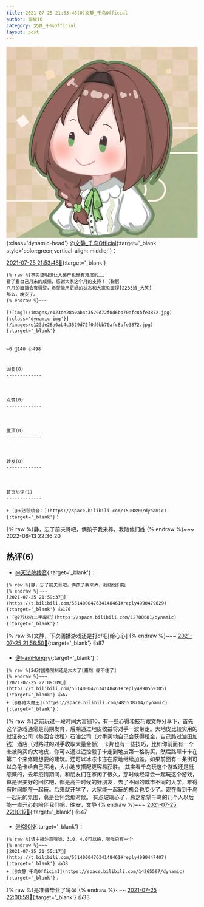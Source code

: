 ```yaml
---
title: 2021-07-25 21:53:48(0)文静_千鸟Official
author: 御坂IO
category: 文静_千鸟Official
layout: post
---
```


![img](/images/ac7482ed1b9a7f203dc68c0c4a77c488a27b108a.jpg){:class='dynamic-head'}
[@文静_千鸟Official](https://space.bilibili.com/667526012/dynamic){:target='_blank' style='color:green;vertical-align: middle;'}：

[2021-07-25 21:53:48🔗](https://t.bilibili.com/551400047634148461){:target='_blank'}

~~~
{% raw %}事实证明想让人破产也是有难度的……
看了看自己月末的成绩，感谢大家这个月的支持！（鞠躬
八月的直播会有调整，希望能用更好的状态和大家见面捏[2233娘_大笑]
那么，晚安了。
{% endraw %}~~~

[![img](/images/e123de28a0ab4c3529d72f0d6bb70afc8bfe3872.jpg){:class='dynamic-img'}](/images/e123de28a0ab4c3529d72f0d6bb70afc8bfe3872.jpg){:target='_blank'}


↪️0 💬140 👍498


回复(0)
-------------



点赞(0)
-------------



置顶(0)
-------------



转发(0)
-------------



首页热评(1)
-------------

+ [@天法院绫音：](https://space.bilibili.com/1590890/dynamic){:target='_blank'}：
~~~
{% raw %}静，忘了前夫哥吧，俩孩子我来养，我随他们姓
{% endraw %}~~~
2022-06-13 22:36:20


热评(6)
-------------

+ [@天法院绫音](https://space.bilibili.com/1590890/dynamic){:target='_blank'}：
~~~
{% raw %}静，忘了前夫哥吧，俩孩子我来养，我随他们姓
{% endraw %}~~~
[2021-07-25 21:59:37🔗](https://t.bilibili.com/551400047634148461#reply4990479629){:target='_blank'} 👍176
+ [@2万块の二手摩托](https://space.bilibili.com/12700681/dynamic){:target='_blank'}：
~~~
{% raw %}文静，下次团播游戏还是打cf吧[给心心]
{% endraw %}~~~
[2021-07-25 21:56:50🔗](https://t.bilibili.com/551400047634148461#reply4990461752){:target='_blank'} 👍87
+ [@I-amHungry](https://space.bilibili.com/6715117/dynamic){:target='_blank'}：
~~~
{% raw %}2d对团播限制还是太大了[嘉然_绷不住了]
{% endraw %}~~~
[2021-07-25 22:09:09🔗](https://t.bilibili.com/551400047634148461#reply4990559305){:target='_blank'} 👍67
+ [@春倦大魔王](https://space.bilibili.com/485538714/dynamic){:target='_blank'}：
~~~
{% raw %}之前玩过一段时间大富翁10，有一些心得和技巧跟文静分享下，首先这个游戏通常是前期发育，后期通过地皮收益将对手一波带走。大地皮比较实用的就证券公司（每回合收租）石油公司（对手买地自己会获得租金，自己路过油田加钱）酒店（对路过的对手收取大量金额）
卡片也有一些技巧，比如你前面有一个未被购买的大地皮，你可以通过遥控骰子卡走到地皮第一格购买，然后路障卡卡在第二个来修建想要的建筑。还可以冰冻卡冻在原地继续加盖。如果前面有一条街可以乌龟卡给自己买地，大小地皮搭配更容易获胜。
其实看千鸟玩这个游戏还是挺感慨的，去年疫情期间，和朋友们在家闲了很久，那时候经常会一起玩这个游戏，算是很美好的回忆吧，都是高中时候的好朋友，去了不同的城市不同的大学，难得有时间能在一起玩。后来就开学了，大家能一起玩的机会也变少了。现在看到千鸟一起玩的氛围，总是会怀念那时候。
有点玻璃心了，总之希望千鸟的几个人以后能一直开心的陪伴我们吧，晚安，文静
{% endraw %}~~~
[2021-07-25 22:10:17🔗](https://t.bilibili.com/551400047634148461#reply4990567824){:target='_blank'} 👍47
+ [@KS0N](https://space.bilibili.com/14472822/dynamic){:target='_blank'}：
~~~
{% raw %}请主播注意喉咙，3.0，4.0可以换，喉咙只有一个
{% endraw %}~~~
[2021-07-25 21:55:17🔗](https://t.bilibili.com/551400047634148461#reply4990447407){:target='_blank'} 👍38
+ [@文静_千鸟OfficiaI](https://space.bilibili.com/14265597/dynamic){:target='_blank'}：
~~~
{% raw %}是准备毕业了吗😭
{% endraw %}~~~
[2021-07-25 22:00:59🔗](https://t.bilibili.com/551400047634148461#reply4990493462){:target='_blank'} 👍33


